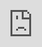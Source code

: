 +++
title = "Reel"
slug = "reel"
description = "Richard Frost - Reel"
+++

### Showreel 2022
{{< vimeo 731531276 >}}

<br><br>

### Showreel 2021
{{< vimeo 789992982 >}}

### Selected Cinematics
<div style='padding:56.25% 0 0 0;position:relative;'><iframe src='https://vimeo.com/showcase/10119979/embed' allowfullscreen frameborder='0' style='position:absolute;top:0;left:0;width:100%;height:100%;'></iframe></div>

<iframe src='https://vimeo.com/showcase/10119979/embed' allowfullscreen frameborder='0' style='position:absolute;top:0;left:0;width:100%;height:100%;'></iframe>

